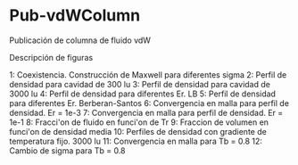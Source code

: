# Pub-vdWColumn
Publicación de columna de fluido vdW


Descripción de figuras

1: Coexistencia. Construcción de Maxwell para diferentes sigma
2: Perfil de densidad para cavidad de 300 lu
3: Perfil de densidad para cavidad de 3000 lu
4: Perfil de densidad para diferentes Er. LB
5: Perfil de densidad para diferentes Er. Berberan-Santos
6: Convergencia en malla para perfil de densidad. Er = 1e-3
7: Convergencia en malla para perfil de densidad. Er = 1e-1
8: Fracci\'on de fluido en funci\'on de Tr
9: Fraccion de volumen en funci\'on de densidad media
10: Perfiles de densidad con gradiente de temperatura fijo. 3000 lu
11: Convergencia en malla para Tb = 0.8
12: Cambio de sigma para Tb = 0.8